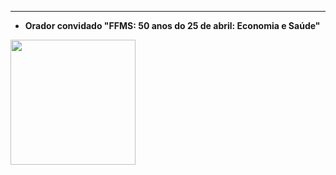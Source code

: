 
___
- **Orador convidado "FFMS: 50 anos do 25 de abril: Economia e Saúde"**
<a href="https://www.youtube.com/watch?v=wB1WBxTCid4&t=68s" target="_blank">
    <img src="https://img.youtube.com/vi/wB1WBxTCid4/0.jpg" width="200">
  </a>
